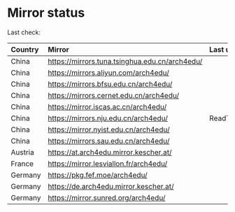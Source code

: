 <script src="./time.js"></script>
# Mirror status
Last check: <script type="text/javascript">localize(1706099731.3225887);</script>

|Country|Mirror|Last update|
|:------|:-----|:----------|
|China|https://mirrors.tuna.tsinghua.edu.cn/arch4edu/|<script type="text/javascript">localize(1706078199);</script>|
|China|https://mirrors.aliyun.com/arch4edu/|<script type="text/javascript">localize(1706078199);</script>|
|China|https://mirrors.bfsu.edu.cn/arch4edu/|<script type="text/javascript">localize(1706078199);</script>|
|China|https://mirrors.cernet.edu.cn/arch4edu/|<script type="text/javascript">localize(1706078199);</script>|
|China|https://mirror.iscas.ac.cn/arch4edu/|<script type="text/javascript">localize(1706078199);</script>|
|China|https://mirrors.nju.edu.cn/arch4edu/|ReadTimeout|
|China|https://mirror.nyist.edu.cn/arch4edu/|<script type="text/javascript">localize(1706078199);</script>|
|China|https://mirrors.sau.edu.cn/arch4edu/|<script type="text/javascript">localize(1706078199);</script>|
|Austria|https://at.arch4edu.mirror.kescher.at/|<script type="text/javascript">localize(1706078199);</script>|
|France|https://mirror.lesviallon.fr/arch4edu/|<script type="text/javascript">localize(1706078199);</script>|
|Germany|https://pkg.fef.moe/arch4edu/|<script type="text/javascript">localize(1706078199);</script>|
|Germany|https://de.arch4edu.mirror.kescher.at/|<script type="text/javascript">localize(1706078199);</script>|
|Germany|https://mirror.sunred.org/arch4edu/|<script type="text/javascript">localize(1706078199);</script>|

<script src="./tablefilter/tablefilter.js"></script>
<script src="./table.js"></script>